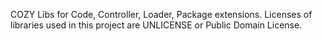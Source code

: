 COZY Libs for Code, Controller, Loader, Package extensions.
Licenses of libraries used in this project are UNLICENSE or Public Domain License.
